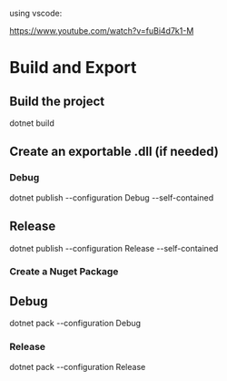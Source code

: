 using vscode:

https://www.youtube.com/watch?v=fuBi4d7k1-M

# Build and Export

## Build the project

dotnet build

## Create an exportable .dll (if needed)

### Debug

dotnet publish --configuration Debug --self-contained

## Release

dotnet publish --configuration Release --self-contained

### Create a Nuget Package

## Debug

dotnet pack --configuration Debug

### Release

dotnet pack --configuration Release
